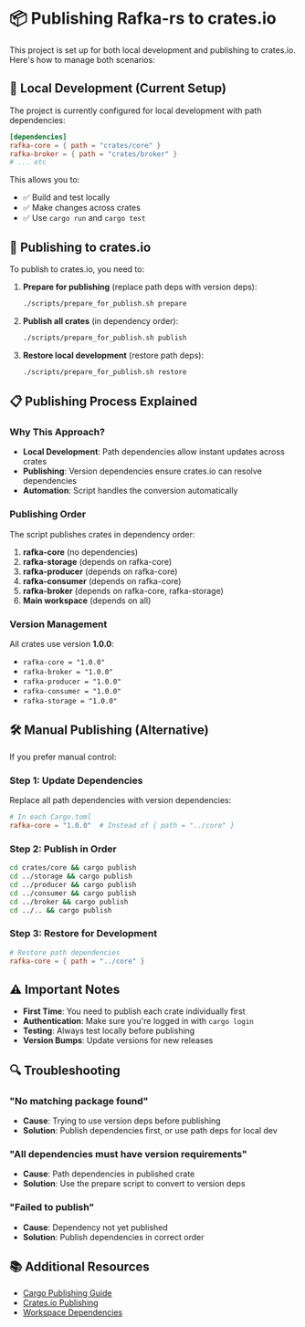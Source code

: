 # 📦 Publishing Rafka-rs to crates.io

This project is set up for both local development and publishing to crates.io. Here's how to manage both scenarios:

## 🔧 Local Development (Current Setup)

The project is currently configured for local development with path dependencies:

```toml
[dependencies]
rafka-core = { path = "crates/core" }
rafka-broker = { path = "crates/broker" }
# ... etc
```

This allows you to:
- ✅ Build and test locally
- ✅ Make changes across crates
- ✅ Use `cargo run` and `cargo test`

## 🚀 Publishing to crates.io

To publish to crates.io, you need to:

1. **Prepare for publishing** (replace path deps with version deps):
   ```bash
   ./scripts/prepare_for_publish.sh prepare
   ```

2. **Publish all crates** (in dependency order):
   ```bash
   ./scripts/prepare_for_publish.sh publish
   ```

3. **Restore local development** (restore path deps):
   ```bash
   ./scripts/prepare_for_publish.sh restore
   ```

## 📋 Publishing Process Explained

### Why This Approach?

- **Local Development**: Path dependencies allow instant updates across crates
- **Publishing**: Version dependencies ensure crates.io can resolve dependencies
- **Automation**: Script handles the conversion automatically

### Publishing Order

The script publishes crates in dependency order:

1. **rafka-core** (no dependencies)
2. **rafka-storage** (depends on rafka-core)
3. **rafka-producer** (depends on rafka-core)
4. **rafka-consumer** (depends on rafka-core)
5. **rafka-broker** (depends on rafka-core, rafka-storage)
6. **Main workspace** (depends on all)

### Version Management

All crates use version **1.0.0**:
- `rafka-core = "1.0.0"`
- `rafka-broker = "1.0.0"`
- `rafka-producer = "1.0.0"`
- `rafka-consumer = "1.0.0"`
- `rafka-storage = "1.0.0"`

## 🛠️ Manual Publishing (Alternative)

If you prefer manual control:

### Step 1: Update Dependencies
Replace all path dependencies with version dependencies:

```toml
# In each Cargo.toml
rafka-core = "1.0.0"  # Instead of { path = "../core" }
```

### Step 2: Publish in Order
```bash
cd crates/core && cargo publish
cd ../storage && cargo publish
cd ../producer && cargo publish
cd ../consumer && cargo publish
cd ../broker && cargo publish
cd ../.. && cargo publish
```

### Step 3: Restore for Development
```toml
# Restore path dependencies
rafka-core = { path = "../core" }
```

## ⚠️ Important Notes

- **First Time**: You need to publish each crate individually first
- **Authentication**: Make sure you're logged in with `cargo login`
- **Testing**: Always test locally before publishing
- **Version Bumps**: Update versions for new releases

## 🔍 Troubleshooting

### "No matching package found"
- **Cause**: Trying to use version deps before publishing
- **Solution**: Publish dependencies first, or use path deps for local dev

### "All dependencies must have version requirements"
- **Cause**: Path dependencies in published crate
- **Solution**: Use the prepare script to convert to version deps

### "Failed to publish"
- **Cause**: Dependency not yet published
- **Solution**: Publish dependencies in correct order

## 📚 Additional Resources

- [Cargo Publishing Guide](https://doc.rust-lang.org/cargo/reference/publishing.html)
- [Crates.io Publishing](https://crates.io/cargo-commands.html#cargo-publish)
- [Workspace Dependencies](https://doc.rust-lang.org/cargo/reference/workspaces.html#workspace-dependencies)
